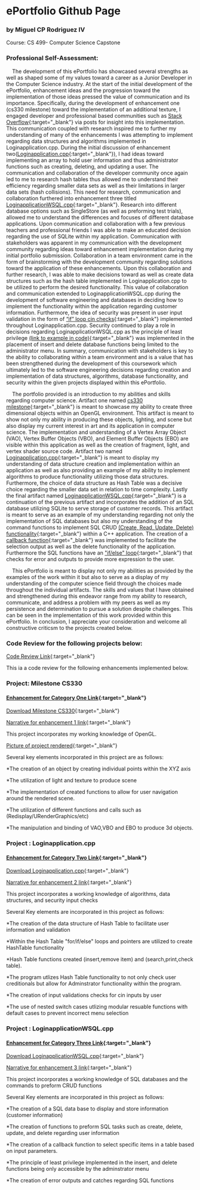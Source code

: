 # ePortfolio Github Page
### by Miguel CP Rodriguez IV 

Course: CS 499- Computer Science Capstone  

### Professional Self-Assessment:

&nbsp;&nbsp;&nbsp;&nbsp;The development of this ePortfolio has showcased several strengths as well as shaped some of my  values toward a career as a Junior Developer in the Computer Science industry. At the start of the initial development of the ePortfolio,  enhancement ideas and the progression toward the implementation of those ideas pressed the value of communication and its importance. Specifically, during the development of enhancement one (cs330 milestone) toward the implementation of an additional texture,  I engaged developer and professional based communities such as [Stack Overflow](https://stackoverflow.com/questions/67607881/attempting-to-implement-a-second-texture-in-opengl){:target="_blank"} via posts for insight into this implementation. This communication coupled with research inspired me to further my understanding of many of the enhancements I was attempting to implement regarding data structures and algorithms implemented in Loginapplication.cpp. During the initial discussion of enhancement two([Loginapplication.cpp](https://github.com/migrodri1980/Working-portfolio-/blob/main/Loginapplication.cpp){:target="_blank"}), I had ideas toward implementing an array to hold user information and thus administrator functions such as creating, deleting, and updating a user. The communication and collaboration of the developer community once again led to me to research hash tables thus allowed me to understand their efficiency regarding smaller data sets as well as their limitations in larger data sets (hash collisions). This need for research, communication and collaboration furthered into enhancement three titled [LoginapplicationWSQL.cpp](https://github.com/migrodri1980/Working-portfolio-/blob/main/LoginapplicationWSQL.cpp){:target="_blank"}. Research into different database options such as SingleStore (as well as preforming test trials), allowed me to understand the differences and focuses of different database applications. Upon communication and collaboration with a few previous teachers and professional friends I was able to make an educated decision regarding the use of SQLite within my application. Communication with stakeholders was apparent in my communication with the development community regarding ideas toward enhancement implementation during my initial portfolio submission. Collaboration in a team environment came in the form of brainstorming with the development community regarding solutions toward the application of these enhancements. Upon this collaboration and further research, I was able to make decisions toward as well as create data structures such as the hash table implemented in Loginapplication.cpp to be utilized to perform the desired functionality. This value of collaboration and communication extended to LoginapplicationWSQL.cpp during the development of software engineering and databases in deciding how to implement the functionality within the application regarding customer information. Furthermore, the idea of security was present in user input validation in the form of [“if” loop cin checks](https://raw.githubusercontent.com/migrodri1980/Working-portfolio-/main/project%20pics2/input%20validation%20check%20pic.JPG){:target="_blank"} implemented throughout Loginapplication.cpp. Security continued to play a role in decisions regarding LoginapplicationWSQL.cpp as the principle of least privilege [(link to example in code)](https://raw.githubusercontent.com/migrodri1980/Working-portfolio-/main/project%20pics2/least%20priviledge.JPG){:target="_blank"} was implemented in the placement of insert and delete database functions being limited to the administrator menu. In summary, communication with stakeholders is key to the ability to collaborating within a team environment and is a value that has been strengthened during the development of this coursework which ultimately led to the software engineering decisions regarding creation and implementation of data structures, algorithms, database functionality, and security within the given projects displayed within this ePortfolio. 


&nbsp;&nbsp;&nbsp;&nbsp;The portfolio provided is an introduction to my abilities and skills regarding computer science. Artifact one named [cs330 milestone](https://github.com/migrodri1980/Working-portfolio-/tree/main/milestone%20cs330){:target="_blank"} is meant to showcase my ability to create three dimensional objects within an OpenGL environment. This artifact is meant to show not only my ability in producing these objects, lighting, and scene but also display my current interest in art and its application in computer science. The implementation and understanding of a Vertex Array Object (VAO), Vertex Buffer Objects (VBO), and Element Buffer Objects (EBO) are visible within this application as well as the creation of fragment, light, and vertex shader source code. Artifact two named [Loginapplication.cpp](https://github.com/migrodri1980/Working-portfolio-/blob/main/Loginapplication.cpp){:target="_blank"} is meant to display my understanding of data structure creation and implementation within an application as well as also providing an example of my ability to implement algorithms to produce functionality utilizing those data structures. Furthermore, the choice of data structure as Hash Table was a decisive choice regarding the smaller data set in relation to time complexity. Lastly the final artifact named [LoginapplicationWSQL.cpp](https://github.com/migrodri1980/Working-portfolio-/blob/main/LoginapplicationWSQL.cpp){:target="_blank"} is a continuation of the previous artifact and incorporates the addition of an SQL database utilizing SQLite to serve storage of customer records. This artifact is meant to serve as an example of my understanding regarding not only the implementation of SQL databases but also my understanding of the command functions to implement SQL CRUD [(Create, Read, Update, Delete) functionality](https://raw.githubusercontent.com/migrodri1980/Working-portfolio-/main/project%20pics2/SQL%20functions%20pic.JPG){:target="_blank"} within a C++ application. The creation of a [callback function](https://raw.githubusercontent.com/migrodri1980/Working-portfolio-/main/project%20pics2/callback%20SQL.JPG){:target="_blank"} was implemented to facilitate the selection output as well as the delete functionality of the application. Furthermore the SQL functions have an ["if/else" loop](https://raw.githubusercontent.com/migrodri1980/Working-portfolio-/main/project%20pics2/SQL%20error.JPG){:target="_blank"} that checks for error and outputs to provide more expression to the user. 


&nbsp;&nbsp;&nbsp;&nbsp;This ePortfolio is meant to display not only my abilities as provided by the examples of the work within it but also to serve as a display of my understanding of the computer science field through the choices made throughout the individual artifacts. The skills and values that I have obtained and strengthened during this endeavor range from my ability to research, communicate, and address a problem with my peers as well as my persistence and determination to pursue a solution despite challenges. This can be seen in the implementation of this work provided within this ePortfolio. In conclusion, I appreciate your consideration and welcome all constructive criticsm to the projects created below. 



### Code Review for the following projects below: 

[Code Review Link](https://youtu.be/L57Ke2MWIyc){:target="_blank"}
  
This ia a code review for the following enhancements implemented below. 
 


### Project: Milestone CS330

#### [Enhancement for Category One Link](https://github.com/migrodri1980/Working-portfolio-/blob/main/milestone%20cs330/ms330.cpp){:target="_blank"}

[Download Milestone CS330](https://raw.githubusercontent.com/migrodri1980/Working-portfolio-/main/milestone%20cs330/ms330.cpp){:target="_blank"}


[Narrative for enhancement 1 link](https://github.com/migrodri1980/Working-portfolio-/blob/f1a1cee7802af6796befa6c1b48e2429b44ac736/Enhancement%201%20Narrative-%20Milestone%20cs330.pdf){:target="_blank"}

This project incorporates my working knowledge of OpenGL.

[Picture of project rendered](https://raw.githubusercontent.com/migrodri1980/Working-portfolio-/main/Project%20Pictures/ms330%20pic.JPG){:target="_blank"}

Several key elements incorporated in this project are as follows:


*The creation of an object by creating individual points within the XYZ axis

*The utilization of light and texture to produce scene 

*The implementation of created functions to allow for user navigation around the rendered scene.

*The utilization of different functions and calls such as (Redisplay/URenderGraphics/etc)

*The manipulation and binding of VAO,VBO and EBO to produce 3d objects. 


### Project : Loginapplication.cpp

#### [Enhancement for Category Two Link](https://github.com/migrodri1980/Working-portfolio-/blob/main/Loginapplication.cpp){:target="_blank"}

[Download Loginapplication.cpp](https://raw.githubusercontent.com/migrodri1980/Working-portfolio-/main/Loginapplication.cpp){:target="_blank"}


[Narrative for enhancement 2 link](https://github.com/migrodri1980/Working-portfolio-/blob/f1a1cee7802af6796befa6c1b48e2429b44ac736/Enhancement%202%20Narrative-%20Loginapplication%20cpp.pdf){:target="_blank"}

This project incorporates a working knowledge of algorithms, data structures, and security input checks

Several Key elements are incorporated in this project as follows:

*The creation of the data structure of Hash Table to facilitate user information and validation

*Within the Hash Table "for/if/else" loops and pointers are utilized to create HashTable functionality 

*Hash Table functions created (insert,remove item) and (search,print,check table). 

*The program utlizes Hash Table functionality to not only check user creditionals but 
allow for Adminstrator functionality within the program. 

*The creation of input validations checks for cin inputs by user 

*The use of nested switch cases utlizing modular resuable functions with default cases to prevent incorrect menu selection

### Project : LoginapplicationWSQL.cpp

#### [Enhancement for Category Three Link](https://github.com/migrodri1980/Working-portfolio-/blob/main/LoginapplicationWSQL.cpp){:target="_blank"}

[Download LoginapplicationWSQL.cpp](https://raw.githubusercontent.com/migrodri1980/Working-portfolio-/main/LoginapplicationWSQL.cpp){:target="_blank"}


[Narrative for enhancement 3 link](https://github.com/migrodri1980/Working-portfolio-/blob/f1a1cee7802af6796befa6c1b48e2429b44ac736/Enhancement%203%20Narrative-LoginapplicationWSQL.pdf){:target="_blank"}


This project incorporates a working knowledge of SQL databases and the commands to preform CRUD functions

Several Key elements are incorporated in this project as follows:

*The creation of a SQL data base to display and store information (customer information)

*The creation of functions to preform SQL tasks such as create, delete, update, and delete regarding user information

*The creation of a callback function to select specific items in a table based on input parameters.

*The principle of least privilege implemented in the insert, and delete functions being only accessible by the adminstrator menu

*The creation of error outputs and catches regarding SQL functions























